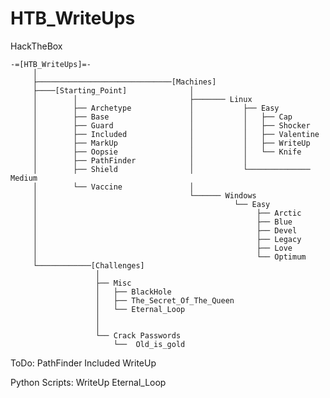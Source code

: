 # HTB_WriteUps
HackTheBox

    -=[HTB_WriteUps]=-
         │
         ├──────────────────────────────[Machines]
         ├────[Starting_Point]              │   
         │        │                         ├─────── Linux
         │        ├── Archetype             │           ├── Easy
         │        ├── Base                  │           │   ├── Cap
         │        ├── Guard                 │           │   ├── Shocker
         │        ├── Included              │           │   ├── Valentine
         │        ├── MarkUp                │           │   ├── WriteUp 
         │        ├── Oopsie                │           │   └── Knife
         │        ├── PathFinder            │           │
         │        ├── Shield                │           └────────────── Medium
         │        └── Vaccine               │
         │                                  └────── Windows
         │                                            └── Easy
         │                                                 ├── Arctic
         │                                                 ├── Blue
         │                                                 ├── Devel
         │                                                 ├── Legacy
         │                                                 ├── Love
         │                                                 └── Optimum
         └────────────[Challenges]
                       │
                       ├── Misc
                       │   ├── BlackHole
                       │   ├── The_Secret_Of_The_Queen
                       │   └── Eternal_Loop
                       │
                       │
                       └── Crack Passwords
                           └──  Old_is_gold



ToDo: PathFinder
      Included
      WriteUp

      
      
Python Scripts: WriteUp   Eternal_Loop
      

